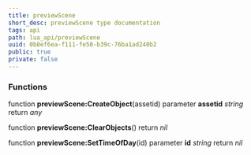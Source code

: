 ```yaml
---
title: previewScene
short_desc: previewScene type documentation
tags: api
path: lua_api/previewScene
uuid: 0b8ef6ea-f111-fe50-b39c-76ba1ad240b2
public: true
private: false
---
```





### Functions

function **previewScene:CreateObject**(assetid)
  parameter **assetid** *string*
  return *any*

function **previewScene:ClearObjects**()
  return *nil*

function **previewScene:SetTimeOfDay**(id)
  parameter **id** *string*
  return *nil*
